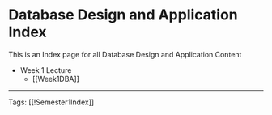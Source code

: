 # Database Design and Application Index

This is an Index page for all Database Design and Application Content

- Week 1 Lecture
	- [[Week1DBA]]

---
Tags: [[!Semester1Index]]